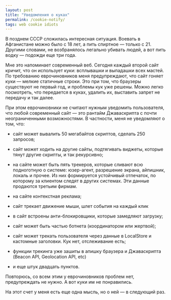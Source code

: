 ```yaml
---
layout: post
title: "Уведомления о куках"
permalink: /cookie-notify/
tags: web cookie idiots
---
```


В позднем СССР сложилась интересная ситуация. Воевать в Афганистане можно было с
18 лет, а пить спиртное — только с 21. Другими словами, не возбранялось легально
убивать людей, а вот пить водку — подожди еще три года.

Мне это напоминает современный веб. Сегодня каждый второй сайт кричит, что он
использует куки: всплывашки и выпадашки всех мастей. По требованию
еврочиновников меня предупреждают, что сайт гоняет куки — мелкие статичные
строки. Это при том, что браузеры существуют не первый год, и проблемы кук уже
решены. Можно легко посмотреть, что передается в куках, удалить их, выставить
запрет не передачу и так далее.

При этом еврочиновники не считают нужным уведомить пользователя, что любой
современный сайт — это рантайм Джаваскрипта с почти неограниченными
возможностями. В частности, меня не уведомляют о том, что:

- сайт может вывалить 50 мегабайтов скриптов, сделать 250 запросов;

- сайт может ходить на другие сайты, подтягивать виджеты, которые тянут другие скрипты, и так рекурсивно;

- на сайте может быть пять трекеров, которые сливают всю подноготную о системе:
  юзер-агент, разрешение экрана, айпишник, локаль и прочее. Из них формируется
  устойчивый отпечаток, по которому за клиентом следят в других системах. Эти
  данные продаются третьим фирмам.

- на сайте контекстная реклама;

- сайт трекает движение мыши, шлет события на каждый клик

- в сайт встроены анти-блокировщики, которые замедляют загрузку;

- сайт может быть частью ботнета (координатором или жертвой);

- сайт может трекать пользователя через данные в LocalStore и кастомные
  заголовки. Кук нет, отслеживание есть;

- функции трекинга уже зашиты в апишку браузера и Джаваскрипта (Beacon API,
  Geolocation API, etc)

- и еще штук двадцать пунктов.

Повторюсь, со всем этим у еврочиновников проблем нет, предупреждать не нужно. А
вот куки им не понравились.

На этот счет у меня есть еще одна мысль, но о ней — в следующий раз.
